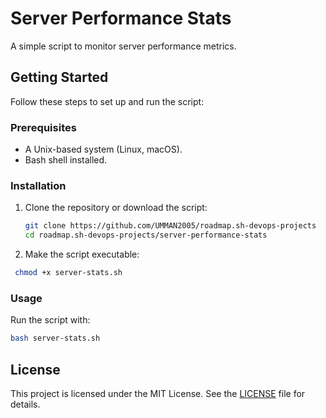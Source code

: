 # Server Performance Stats

A simple script to monitor server performance metrics.

## Getting Started

Follow these steps to set up and run the script:

### Prerequisites

- A Unix-based system (Linux, macOS).
- Bash shell installed.

### Installation

1. Clone the repository or download the script:

   ```bash
   git clone https://github.com/UMMAN2005/roadmap.sh-devops-projects
   cd roadmap.sh-devops-projects/server-performance-stats
   ```

2. Make the script executable:

```bash
 chmod +x server-stats.sh
```

### Usage

Run the script with:

```bash
bash server-stats.sh
```

## License

This project is licensed under the MIT License. See the [LICENSE](LICENSE) file for details.
